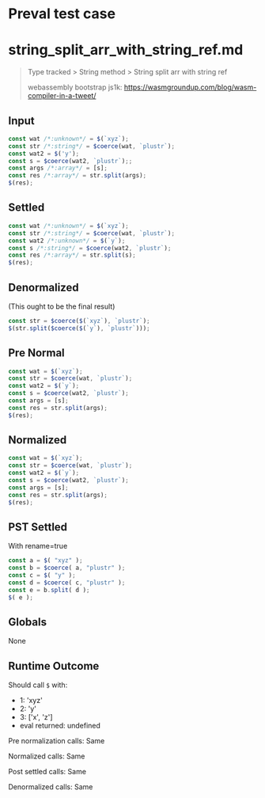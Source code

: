 # Preval test case

# string_split_arr_with_string_ref.md

> Type tracked > String method > String split arr with string ref
>
> webassembly bootstrap js1k: https://wasmgroundup.com/blog/wasm-compiler-in-a-tweet/

## Input

`````js filename=intro
const wat /*:unknown*/ = $(`xyz`);
const str /*:string*/ = $coerce(wat, `plustr`);
const wat2 = $('y');
const s = $coerce(wat2, `plustr`);;
const args /*:array*/ = [s];
const res /*:array*/ = str.split(args);
$(res);
`````

## Settled


`````js filename=intro
const wat /*:unknown*/ = $(`xyz`);
const str /*:string*/ = $coerce(wat, `plustr`);
const wat2 /*:unknown*/ = $(`y`);
const s /*:string*/ = $coerce(wat2, `plustr`);
const res /*:array*/ = str.split(s);
$(res);
`````

## Denormalized
(This ought to be the final result)

`````js filename=intro
const str = $coerce($(`xyz`), `plustr`);
$(str.split($coerce($(`y`), `plustr`)));
`````

## Pre Normal


`````js filename=intro
const wat = $(`xyz`);
const str = $coerce(wat, `plustr`);
const wat2 = $(`y`);
const s = $coerce(wat2, `plustr`);
const args = [s];
const res = str.split(args);
$(res);
`````

## Normalized


`````js filename=intro
const wat = $(`xyz`);
const str = $coerce(wat, `plustr`);
const wat2 = $(`y`);
const s = $coerce(wat2, `plustr`);
const args = [s];
const res = str.split(args);
$(res);
`````

## PST Settled
With rename=true

`````js filename=intro
const a = $( "xyz" );
const b = $coerce( a, "plustr" );
const c = $( "y" );
const d = $coerce( c, "plustr" );
const e = b.split( d );
$( e );
`````

## Globals

None

## Runtime Outcome

Should call `$` with:
 - 1: 'xyz'
 - 2: 'y'
 - 3: ['x', 'z']
 - eval returned: undefined

Pre normalization calls: Same

Normalized calls: Same

Post settled calls: Same

Denormalized calls: Same
